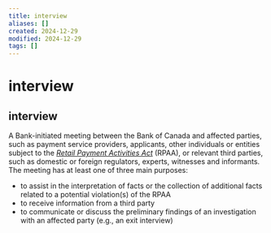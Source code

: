 ```yaml
---
title: interview
aliases: []
created: 2024-12-29
modified: 2024-12-29
tags: []
---
```

# interview
## interview

A Bank-initiated meeting between the Bank of Canada and affected parties, such as payment service providers, applicants, other individuals or entities subject to the _[Retail Payment Activities Act](https://laws-lois.justice.gc.ca/eng/acts/r-7.36/FullText.html)_ (RPAA), or relevant third parties, such as domestic or foreign regulators, experts, witnesses and informants. The meeting has at least one of three main purposes:

- to assist in the interpretation of facts or the collection of additional facts related to a potential violation(s) of the RPAA
- to receive information from a third party
- to communicate or discuss the preliminary findings of an investigation with an affected party (e.g., an exit interview)
